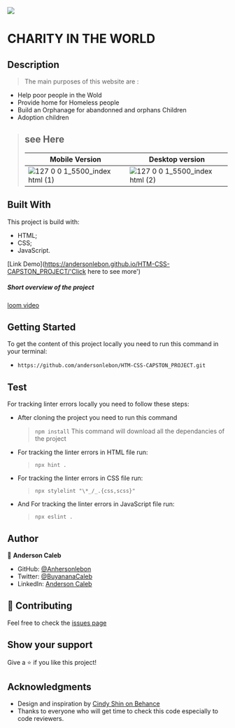 ![](https://img.shields.io/badge/Microverse-blueviolet)


# CHARITY IN THE WORLD

## Description

> The main purposes of this website are :

- Help poor people in the Wold
- Provide home for Homeless people
- Build an Orphanage for abandonned and orphans Children
- Adoption children

> ## see Here
>
> | Mobile Version                                                                                                                          | Desktop version                                                                                                                         |
> | --------------------------------------------------------------------------------------------------------------------------------------- | --------------------------------------------------------------------------------------------------------------------------------------- |
> | ![127 0 0 1_5500_index html (1)](https://user-images.githubusercontent.com/65068771/124763480-4bec4180-df34-11eb-880c-a08437a813f6.png) | ![127 0 0 1_5500_index html (2)](https://user-images.githubusercontent.com/65068771/124763376-2b23ec00-df34-11eb-98e9-f124a398e502.png) |

## Built With

This project is build with:

- HTML;
- CSS;
- JavaScript.

[Link Demo](https://andersonlebon.github.io/HTM-CSS-CAPSTON_PROJECT/'Click here to see more')

##### Short overview of the project
[loom video ](https://www.loom.com/share/d306da419e214b60b3bf2ef9c1e7009f)

## Getting Started

To get the content of this project locally you need to run this command in your terminal:

- `https://github.com/andersonlebon/HTM-CSS-CAPSTON_PROJECT.git`

## Test

For tracking linter errors locally you need to follow these steps:

- After cloning the project you need to run this command

  > `npm install`
  > This command will download all the dependancies of the project

- For tracking the linter errors in HTML file run:

  > `npx hint .`

- For tracking the linter errors in CSS file run:
  > `npx stylelint "\*_/_.{css,scss}"`

- And For tracking the linter errors in JavaScript file run:

  > `npx eslint .`
## Author

👤 **Anderson Caleb**

- GitHub: [@Anhersonlebon](https://github.com/andersonlebon)
- Twitter: [@BuyananaCaleb](https://twitter.com/BuyananaCaleb)
- LinkedIn: [Anderson Caleb](https://www.linkedin.com/in/anderson-caleb-915343209/)

## :handshake: Contributing

Feel free to check the [issues page](https://github.com/andersonlebon/Portfolio/issues)

## Show your support

Give a :star: if you like this project!

## Acknowledgments
- Design and inspiration by [Cindy Shin on Behance](https://www.behance.net/gallery/29845175/CC-Global-Summit-2015)
- Thanks to everyone who will get time to check this code especially to code reviewers.
